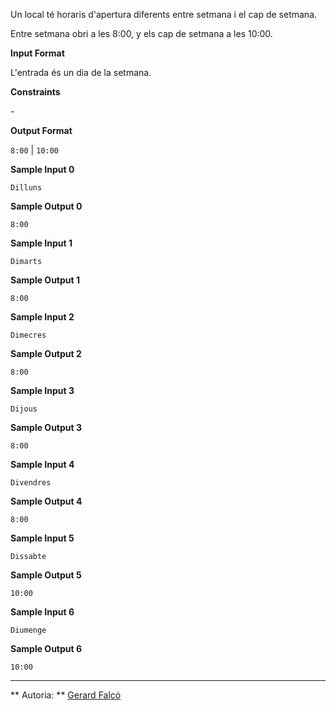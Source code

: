 Un local té horaris d'apertura diferents entre setmana i el cap de
setmana.

Entre setmana obri a les 8:00, y els cap de setmana a les 10:00.

**Input Format**

L'entrada és un dia de la setmana.

**Constraints**

\-

**Output Format**

`8:00` | `10:00`

**Sample Input 0**

    Dilluns

**Sample Output 0**

    8:00

**Sample Input 1**

    Dimarts

**Sample Output 1**

    8:00

**Sample Input 2**

    Dimecres

**Sample Output 2**

    8:00

**Sample Input 3**

    Dijous

**Sample Output 3**

    8:00

**Sample Input 4**

    Divendres

**Sample Output 4**

    8:00

**Sample Input 5**

    Dissabte

**Sample Output 5**

    10:00

**Sample Input 6**

    Diumenge

**Sample Output 6**

    10:00

----------

** Autoria: **
[Gerard Falcó](https://github.com/gerardfp)
